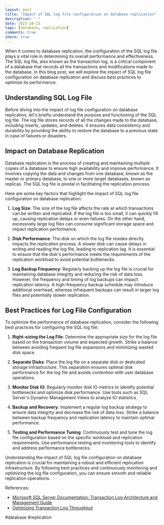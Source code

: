 ```yaml
---
layout: post
title: "Impact of SQL log file configuration on database replication"
description: " "
date: 2023-10-23
tags: [database, replication]
comments: true
share: true
---
```


When it comes to database replication, the configuration of the SQL log file plays a vital role in determining its overall performance and effectiveness. The SQL log file, also known as the transaction log, is a critical component of a database that records all the transactions and modifications made to the database. In this blog post, we will explore the impact of SQL log file configuration on database replication and discuss best practices to optimize its performance.

## Understanding SQL Log File

Before diving into the impact of log file configuration on database replication, let's briefly understand the purpose and functioning of the SQL log file. The log file stores records of all the changes made to the database, including inserts, updates, and deletes. It ensures data consistency and durability by providing the ability to restore the database to a previous state in case of failures or disasters.

## Impact on Database Replication

Database replication is the process of creating and maintaining multiple copies of a database to ensure high availability and improve performance. It involves copying the data and changes from one database, known as the master or primary database, to one or more target databases, known as replicas. The SQL log file is pivotal in facilitating the replication process.

Here are some key factors that highlight the impact of SQL log file configuration on database replication:

1. **Log Size**: The size of the log file affects the rate at which transactions can be written and replicated. If the log file is too small, it can quickly fill up, causing replication delays or even failures. On the other hand, excessively large log files can consume significant storage space and impact replication performance.

2. **Disk Performance**: The disk on which the log file resides directly impacts the replication process. A slower disk can cause delays in writing and reading the log file, leading to replication lag. It is essential to ensure that the disk's performance meets the requirements of the replication workload to avoid potential bottlenecks.

3. **Log Backup Frequency**: Regularly backing up the log file is crucial for maintaining database integrity and reducing the risk of data loss. However, the frequency and timing of log backups can impact replication latency. A high-frequency backup schedule may introduce additional overhead, whereas infrequent backups can result in larger log files and potentially slower replication.

## Best Practices for Log File Configuration

To optimize the performance of database replication, consider the following best practices for configuring the SQL log file:

1. **Right-sizing the Log File**: Determine the appropriate size for the log file based on the transaction volume and expected growth. Strike a balance between avoiding frequent log file expansions and minimizing wasted disk space.

2. **Separate Disks**: Place the log file on a separate disk or dedicated storage infrastructure. This separation ensures optimal disk performance for the log file and avoids contention with user database operations.

3. **Monitor Disk IO**: Regularly monitor disk IO metrics to identify potential bottlenecks and optimize disk performance. Use tools such as SQL Server's Dynamic Management Views to analyze IO statistics.

4. **Backup and Recovery**: Implement a regular log backup strategy to ensure data integrity and decrease the risk of data loss. Strike a balance between backup frequency and replication latency to maintain optimal performance.

5. **Testing and Performance Tuning**: Continuously test and tune the log file configuration based on the specific workload and replication requirements. Use performance testing and monitoring tools to identify and address performance bottlenecks.

Understanding the impact of SQL log file configuration on database replication is crucial for maintaining a robust and efficient replication infrastructure. By following best practices and continuously monitoring and optimizing the log file configuration, you can ensure smooth and reliable replication operations.

References:
- [Microsoft SQL Server Documentation: Transaction Log Architecture and Management Guide](https://docs.microsoft.com/en-us/sql/relational-databases/sql-server-transaction-log-architecture-and-management-guide?view=sql-server-ver15)
- [Optimizing Transaction Log Throughput](https://docs.microsoft.com/en-us/previous-versions/sql/sql-server-2012/cc966526(v=sql.110)?redirectedfrom=MSDN)

#database #replication